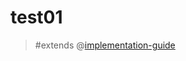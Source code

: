 # test01

> #extends @[implementation-guide](mention://db1b4a73-ee9d-46c3-b1bf-2288f49fdd47/document/bba68d1e-8f84-40d3-b0af-71af3756184f)